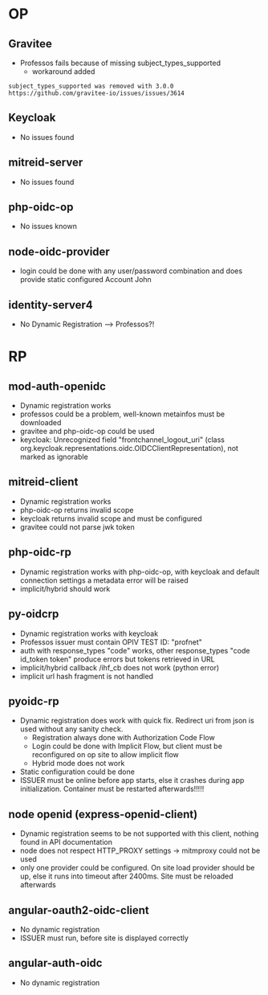 # OP

## Gravitee 
* Professos fails because of missing subject_types_supported
    * workaround added
``` 
subject_types_supported was removed with 3.0.0
https://github.com/gravitee-io/issues/issues/3614
```

## Keycloak

* No issues found

## mitreid-server

* No issues found

## php-oidc-op

* No issues known

## node-oidc-provider

* login could be done with any user/password combination and does provide static configured Account John

## identity-server4

* No Dynamic Registration --> Professos?!


RP
========================================================================================================================

## mod-auth-openidc
* Dynamic registration works
* professos could be a problem, well-known metainfos must be downloaded
* gravitee and php-oidc-op could be used 
* keycloak: Unrecognized field "frontchannel_logout_uri" (class org.keycloak.representations.oidc.OIDCClientRepresentation), not marked as ignorable

## mitreid-client

* Dynamic registration works
* php-oidc-op returns invalid scope
* keycloak returns invalid scope and must be configured
* gravitee could not parse jwk token

## php-oidc-rp

* Dynamic registration works with php-oidc-op, with keycloak and default connection settings a metadata error will be raised
* implicit/hybrid should work

## py-oidcrp

* Dynamic registration works with keycloak
* Professos issuer must contain OPIV TEST ID: "profnet"
* auth with response_types "code" works, other response_types "code id_token token" produce errors but tokens retrieved in URL
* implicit/hybrid callback /ihf_cb does not work (python error)
* implicit url hash fragment is not handled

## pyoidc-rp

* Dynamic registration does work with quick fix. Redirect uri from json is used without any sanity check.
    * Registration always done with Authorization Code Flow
    * Login could be done with Implicit Flow, but client must be reconfigured on op site to allow implicit flow
    * Hybrid mode does not work
* Static configuration could be done
* ISSUER must be online before app starts, else it crashes during app initialization. Container must be restarted afterwards!!!!!

## node openid (express-openid-client)

* Dynamic registration seems to be not supported with this client, nothing found in API documentation
* node does not respect HTTP_PROXY settings -> mitmproxy could not be used
* only one provider could be configured. On site load provider should be up, else it runs into timeout after 2400ms. Site must be reloaded afterwards


## angular-oauth2-oidc-client

* No dynamic registration
* ISSUER must run, before site is displayed correctly

## angular-auth-oidc

* No dynamic registration
